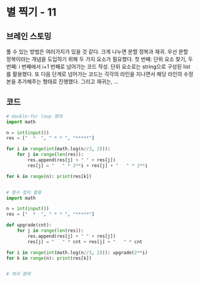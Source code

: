 # 별 찍기 - 11


## 브레인 스토밍

풀 수 있는 방법은 여러가지가 있을 것 같다. 크게 나누면 분할 정복과 재귀. 우선 분할 정복이라는 개념을 도입하기 위해 두 가지 요소가 필요했다. 첫 번째: 단위 요소 찾기, 두 번째: i 번째에서 i+1 번째로 넘어가는 코드 작성. 단위 요소로는 string으로 구성된 list를 활용했다. 또 다음 단계로 넘어가는 코드는 각각의 라인을 지나면서 해당 라인의 수정본을 추가해주는 형태로 진행했다. 
그리고 재귀는, ... 


## 코드

```python
# double-for loop 형태
import math

n = int(input())
res = ["  *  ", " * * ", "*****"]

for i in range(int(math.log(n//3, 2))):
    for j in range(len(res)):
        res.append(res[j] + " " + res[j])
        res[j] = "   " * 2**i + res[j] + "   " * 2**i

for k in range(n): print(res[k])


# 함수 정의 활용
import math

n = int(input())
res = ["  *  ", " * * ", "*****"]

def upgrade(cnt):
    for j in range(len(res)):
        res.append(res[j] + " " + res[j])
        res[j] = "   " * cnt + res[j] + "   " * cnt

for i in range(int(math.log(n//3, 2))): upgrade(2**i)
for k in range(n): print(res[k])


# 재귀 형태

```
